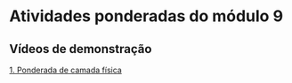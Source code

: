 # Atividades ponderadas do módulo 9

## Vídeos de demonstração

[1. Ponderada de camada física](https://youtu.be/Lnsz33ictOM)